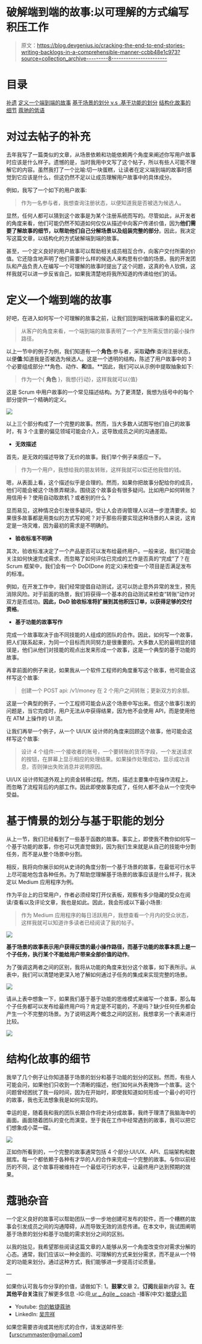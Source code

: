 # 破解端到端的故事:以可理解的方式编写积压工作

> 原文：<https://blog.devgenius.io/cracking-the-end-to-end-stories-writing-backlogs-in-a-comprehensible-manner-ccbb48e1c973?source=collection_archive---------8----------------------->

# 目录

[补遗](#cb8f)
[定义一个端到端的故事](#7881)
[基于场景的划分 v.s .基于功能的划分](#c16f)
[结构化故事的细节](#9235)
[蔻驰的低语](#aeb6)

# 对过去帖子的补充

去年我写了一篇类似的文章，从场景依赖和功能依赖两个角度来阐述你写用户故事时应该是什么样子。遗憾的是，当时我用中文写了这个帖子，所以有些人可能不理解它的内容。虽然我打了一个比喻:切一块蛋糕，让读者在定义端到端的故事时感觉到它应该是什么，但这仍然不足以让成员理解用户故事中的具体成分。

例如，我写了一个如下的用户故事:

> 作为一名参与者，我想查询注册状态，以便知道我是否被选为候选人。

显然，任何人都可以猜到这个故事是为某个注册系统而写的。尽管如此，从开发者的角度来看，他们可能仍然不知道如何仅仅从描述中向客户传递价值，因为**他们需要了解故事的细节，以帮助他们自己分解场景以及组装完整的部分**。因此，我决定写这篇文章，以结构化的方式破解端到端的故事。

甚至，一个定义良好的用户故事可以帮助相关成员相互合作，向客户交付所需的价值。它还隐含地声明了他们需要什么样的候选人来构思有价值的场景。我的开发团队和产品负责人在编写一个可理解的故事时提出了这个问题，这真的令人钦佩，这样我就可以进一步反省自己，如果我清楚地将我所知道的传递给他们的话。

# 定义一个端到端的故事

好吧，在进入如何写一个可理解的故事之前，让我们回到端到端故事的最初定义。

> 从客户的角度来看，一个端到端的故事表明了一个产生所需反馈的最小操作路径。

以上一节中的例子为例，我们知道有一个**角色**:参与者，采取**动作**:查询注册状态，以便**值**:知道我是否被选为候选人。这是一个透明的结构，陈述了用户故事中的 3 个必要组成部分:**角色、动作、**和**值。**因此，我们可以从示例中提取抽象如下:

> 作为一个{ **角色** }，我想{行动}，这样我就可以{值}

这是 Scrum 中用户故事的一个常见描述结构。为了更清楚，我想为括号中的每个部分提供一个精确的定义。

![](img/208f5b779e664c5a3bdc573da3f132ca.png)

以上三个部分构成了一个完整的故事。然而，当大多数人试图写他们自己的故事时，有 3 个主要的偏见领域可能会介入，这导致成员之间的沟通差距。

*   **无效描述**

首先，是无效的描述导致了无价的故事。我们举个例子来感应一下。

> 作为一个用户，我想给我的朋友转账，这样我就可以偿还他我借的钱。

嗯，从表面上看，这个描述似乎是合理的。然而，如果你把故事分配给你的成员，他们可能会被这个场景弄糊涂。围绕这个故事会有很多疑问。比如用户如何转账？用信用卡？使用自动取款机？或者别的什么？

显而易见，这种情况会引发很多疑问，受让人会咨询管理人以进一步澄清要求。如果很多故事都是用类似的方式写的呢？对于那些将要实现这种场景的人来说，这肯定是一场灾难，因为最初的需求是不明确的。

*   **验收标准不明确**

其次，验收标准决定了一个产品是否可以发布给最终用户。一般来说，我们可能会关注如何快速完成需求，而忽略了如何评估已完成的工作是否真的“完成”了？在 Scrum 框架中，我们会有一个 DoD(Done 的定义)来检查一个项目是否满足发布的标准。

例如，在开发工作中，我们经常提倡自动测试，这可以防止意外异常的发生，预先消除风险。对于前面的场景，我们将获得一个基本的自动测试来检查“转账”动作对双方是否成功。**因此，DoD 验收标准将扩展到其他积压订单，以获得足够的交付资格**。

*   **基于功能的故事写作**

完成一个故事取决于由不同技能的人组成的团队的合作。因此，如何写一个故事，把人们联系起来，为同一个目标而共同努力是很重要的。大多数人犯的最明显的错误是，他们从他们对技能的观点出发来形成一个故事，这是一个典型的基于功能的故事。

再拿前面的例子来说，如果我从一个软件工程师的角度重写这个故事，他可能会这样写这个故事:

> 创建一个 POST api: /v1/money 在 2 个用户之间转账；更新双方的余额。

这是一个典型的例子，一个工程师可能会从这个场景中写出来。但这个故事引发的问题是，当它完成时，用户无法从中获得结果，因为他不会使用 API，而是使用他在 ATM 上操作的 UI 流。

让我们再举一个例子，从一个 UI/UX 设计师的角度来回顾这个故事，他可能会这样写这个故事:

> 设计 4 个组件:一个接收者的账号，一个要转账的货币字段，一个发送请求的按钮，在屏幕上显示相应的处理结果。如果操作处理成功，显示成功消息，否则弹出失败消息并说明原因。

UI/UX 设计师知道外观上的资金转移过程。然而，描述主要集中在操作流程上，而忽略了流程背后的内部工作。因此即使故事完成了，任何人都不会从一个空壳中受益。

# 基于情景的划分与基于职能的划分

从上一节，我们已经看到了一些基于函数的故事。事实上，即使我不教你如何写一个基于功能的故事，你也可以凭直觉做到，因为我们生来就是从自己的技能中分割任务，而不是从整个场景中分割。

相反，我将向你展示如何从史诗的角度分割一个基于场景的故事，在最低可行水平上尽可能地包含各种任务。为了帮助您理解基于场景的故事应该是什么样子，我决定以 Medium 应用程序为例。

作为平台上的日常用户，作者必须经常打开仪表板，观察有多少隐藏的受众在阅读/查看以及评论文章，我也是如此。因此，我会形成以下最小场景:

> 作为 Medium 应用程序的每日活跃用户，我想查看一个月内的受众状态，这样我就可以知道许多读者已经阅读了我的帖子。

![](img/e4e0b4ef64522a2eb11c65174cd99ff7.png)

**基于场景的故事表示用户获得反馈的最小操作路径，而基于功能的故事本质上是一个子任务，执行某个不能给用户带来全部价值的动作**。

为了强调这两者之间的区别，我将从功能的角度来划分这个故事，如下表所示。从表中，我们可以清楚地更深入地了解如何通过子任务的集成来实现完整的场景。

![](img/bb1c12b217c027f1784e0b4130fc403c.png)

请从上表中想象一下，如果我们基于基于功能的思维模式来编写一个故事，那么每个子任务都可以发布给最终用户吗？肯定是不可能的，不是吗？缺少任何任务都会产生一个不完整的场景。为了说明这两个概念之间的区别，我想拿另一个表来进行比较。

![](img/0811f13916d23fde0c7a8b7edde2920c.png)

# 结构化故事的细节

我举了几个例子让你知道基于场景的划分和基于功能的划分的区别。然而，有些人可能会问，如果他们只收到一个清晰的描述，他们如何从外表掩饰一个故事。这个问题曾经困扰了我一段时间，因为在开始时，即使我知道如何形成一个最小的可行的故事，我也无法想象我是如何实现的。

幸运的是，随着我和我的团队长期合作将史诗分成故事，我终于理清了我脑海中的画面。画面随着团队的变化而演变。至于我在工作中经常遇到的故事，我可以把它们想象成小菜一碟。

![](img/81990fb936e966a7f3376788bbee25b9.png)

正如你所看到的，一个完整的故事通常包括 4 个部分:UI/UX、API、后端架构和数据库。每一个都依赖于各种有才华的人的合作来完成一个完整的故事。与你以前经历的不同，这个故事将被维持在一个最低可行的水平，让最终用户达到预期的效果。

# 蔻驰杂音

一个定义良好的故事可以帮助团队一步一步地创建可发布的软件，而一个糟糕的故事会引发成员之间的沟通障碍，从而导致无效的消息传递。在本文中，我试图阐明基于场景的划分和基于功能的需求划分之间的区别。

以我的拙见，我希望那些阅读这篇文章的人能够从另一个角度改变你对需求分解的心态。通常，我们应该以一种全面的、可理解的方式来划分需求，而不是从一个特定的功能来划分。通过这种方式，我们能够进一步提高讨论质量。

—

如果你认可我与你分享的价值，请做如下:
1。**鼓掌**文章
2。**订阅**我最新内容
3。**在其他平台关注**我了解更多信息
-IG:[@ ur _ Agile _ coach](https://www.instagram.com/ur_agile_coach/)
-播客(中文):[敏捷火箭](https://player.soundon.fm/p/7f7dc3df-d738-405c-8cf9-02157a92ec61)
- Youtube: [你的敏捷蔻驰](https://www.youtube.com/channel/UCzD0wQmD1n4MuTKk-JocACA)
- LinkedIn: [吴宗祥](https://www.linkedin.com/in/tsung-hsiang-wu-8542409b/)

如果您需要咨询或其他形式的合作，请发送邮件至:【urscrummaster@gmail.com】